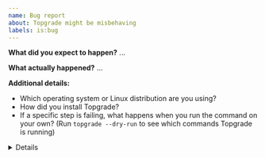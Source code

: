 ```yaml
---
name: Bug report
about: Topgrade might be misbehaving
labels: is:bug
---
```


**What did you expect to happen?**
...


**What actually happened?**
...


**Additional details:**
- Which operating system or Linux distribution are you using?
- How did you install Topgrade?
- If a specific step is failing, what happens when you run the command on your own? (Run `topgrade --dry-run` to see which commands Topgrade is running)

<details><pre>
Paste the output of `topgrade -v`
</pre></details>
